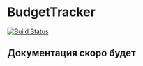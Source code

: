 # BudgetTracker

[![Build Status](https://semaphoreci.com/api/v1/***REMOVED***/budgettracker/branches/master/shields_badge.svg)](https://semaphoreci.com/***REMOVED***/budgettracker)

## Документация скоро будет
